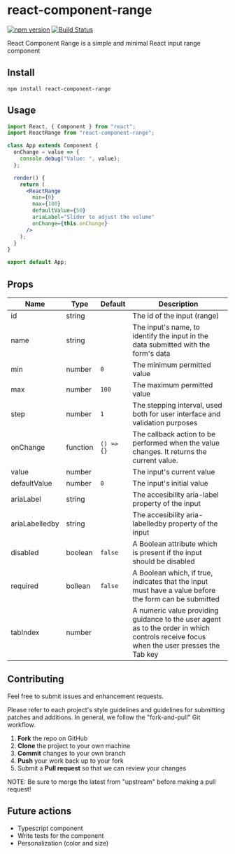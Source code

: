 # react-component-range

[![npm version](https://img.shields.io/npm/v/react-component-range.svg?style=flat)](https://www.npmjs.com/package/react-component-range)
[![Build Status](https://travis-ci.org/davidchin/react-component-range.svg?branch=master)](https://travis-ci.org/bolonio/react-component-range)

React Component Range is a simple and minimal React input range component

## Install

    npm install react-component-range

## Usage

```jsx
import React, { Component } from "react";
import ReactRange from "react-component-range";

class App extends Component {
  onChange = value => {
    console.debug("Value: ", value);
  };

  render() {
    return (
      <ReactRange
        min={0}
        max={100}
        defaultValue={50}
        ariaLabel="Slider to adjust the volume"
        onChange={this.onChange}
      />
    );
  }
}

export default App;
```

## Props

| Name           | Type     | Default    | Description                                                                                                                            |
| -------------- | -------- | ---------- | -------------------------------------------------------------------------------------------------------------------------------------- |
| id             | string   |            | The id of the input (range)                                                                                                            |
| name           | string   |            | The input's name, to identify the input in the data submitted with the form's data                                                     |
| min            | number   | `0`        | The minimum permitted value                                                                                                            |
| max            | number   | `100`      | The maximum permitted value                                                                                                            |
| step           | number   | `1`        | The stepping interval, used both for user interface and validation purposes                                                            |
| onChange       | function | `() => {}` | The callback action to be performed when the value changes. It returns the current value.                                              |
| value          | number   |            | The input's current value                                                                                                              |
| defaultValue   | number   | `0`        | The input's initial value                                                                                                              |
| ariaLabel      | string   |            | The accesibility aria-label property of the input                                                                                      |
| ariaLabelledby | string   |            | The accesibility aria-labelledby property of the input                                                                                 |
| disabled       | boolean  | `false`    | A Boolean attribute which is present if the input should be disabled                                                                   |
| required       | bollean  | `false`    | A Boolean which, if true, indicates that the input must have a value before the form can be submitted                                  |
| tabIndex       | number   |            | A numeric value providing guidance to the user agent as to the order in which controls receive focus when the user presses the Tab key |

## Contributing

Feel free to submit issues and enhancement requests.

Please refer to each project's style guidelines and guidelines for submitting patches and additions. In general, we follow the "fork-and-pull" Git workflow.

1.  **Fork** the repo on GitHub
2.  **Clone** the project to your own machine
3.  **Commit** changes to your own branch
4.  **Push** your work back up to your fork
5.  Submit a **Pull request** so that we can review your changes

NOTE: Be sure to merge the latest from "upstream" before making a pull request!

## Future actions

- Typescript component
- Write tests for the component
- Personalization (color and size)
